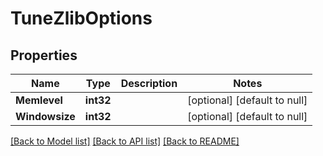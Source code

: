 # TuneZlibOptions

## Properties
Name | Type | Description | Notes
------------ | ------------- | ------------- | -------------
**Memlevel** | **int32** |  | [optional] [default to null]
**Windowsize** | **int32** |  | [optional] [default to null]

[[Back to Model list]](../README.md#documentation-for-models) [[Back to API list]](../README.md#documentation-for-api-endpoints) [[Back to README]](../README.md)


